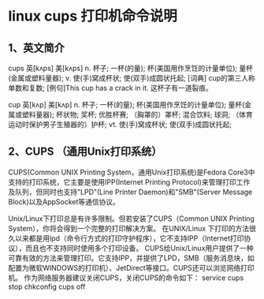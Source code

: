 # linux cups 打印机命令说明

## 1、英文简介
cups	英[kʌps]
美[kʌps]
n.	杯子; 一杯(的量); 杯(美国用作烹饪的计量单位); 量杯(金属或塑料量器);
v.	使(手)窝成杯状; 使(双手)成圆状托起;
[词典]	cup的第三人称单数和复数;
[例句]This cup has a crack in it.
这杯子有一道裂痕。

cup	英[kʌp]
美[kʌp]
n.	杯子; 一杯(的量); 杯(美国用作烹饪的计量单位); 量杯(金属或塑料量器); 杯状物; 奖杯; 优胜杯赛; （胸罩的）罩杯; 混合饮料; 球洞; （体育运动时保护男子生殖器的）护杯;
vt.	使(手)窝成杯状; 使(双手)成圆状托起;

## 2、CUPS （通用Unix打印系统）
CUPS(Common UNIX Printing System，通用Unix打印系统)是Fedora Core3中支持的打印系统，它主要是使用IPP(Internet Printing Protocol)来管理打印工作及队列，但同时也支持"LPD"(Line Printer Daemon)和"SMB"(Server Message Block)以及AppSocket等通信协议。

Unix/Linux下打印总是有许多限制。但若安装了CUPS（Common UNIX Printing System），你将会得到一个完整的打印解决方案。
在UNIX/Linux 下打印的方法很久以来都是用lpd（命令行方式的打印守护程序），它不支持IPP（Internet打印协议），而且也不支持同时使用多个打印设备。
CUPS给Unix/Linux用户提供了一种可靠有效的方法来管理打印。它支持IPP，并提供了LPD，SMB（服务消息块，如配置为微软WINDOWS的打印机）、JetDirect等接口。CUPS还可以浏览网络打印机。
作为网络服务器建议关闭CUPS，关闭CUPS的命令如下：
service cups stop
chkconfig cups off
